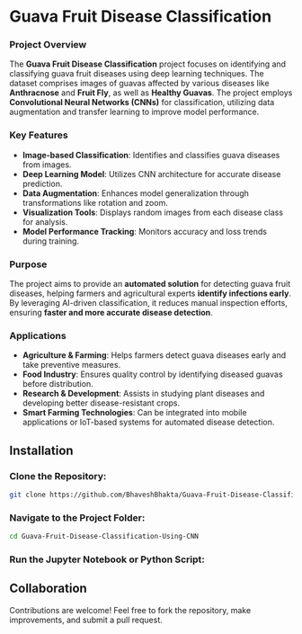 # Guava Fruit Disease Classification

### **Project Overview**  
The **Guava Fruit Disease Classification** project focuses on identifying and classifying guava fruit diseases using deep learning techniques. The dataset comprises images of guavas affected by various diseases like **Anthracnose** and **Fruit Fly**, as well as **Healthy Guavas**. The project employs **Convolutional Neural Networks (CNNs)** for classification, utilizing data augmentation and transfer learning to improve model performance.  

### **Key Features**  
- **Image-based Classification**: Identifies and classifies guava diseases from images.  
- **Deep Learning Model**: Utilizes CNN architecture for accurate disease prediction.  
- **Data Augmentation**: Enhances model generalization through transformations like rotation and zoom.  
- **Visualization Tools**: Displays random images from each disease class for analysis.  
- **Model Performance Tracking**: Monitors accuracy and loss trends during training.  

### **Purpose**  
The project aims to provide an **automated solution** for detecting guava fruit diseases, helping farmers and agricultural experts **identify infections early**. By leveraging AI-driven classification, it reduces manual inspection efforts, ensuring **faster and more accurate disease detection**.  

### **Applications**  
- **Agriculture & Farming**: Helps farmers detect guava diseases early and take preventive measures.  
- **Food Industry**: Ensures quality control by identifying diseased guavas before distribution.  
- **Research & Development**: Assists in studying plant diseases and developing better disease-resistant crops.  
- **Smart Farming Technologies**: Can be integrated into mobile applications or IoT-based systems for automated disease detection.

## Installation

### Clone the Repository:

```bash
git clone https://github.com/BhaveshBhakta/Guava-Fruit-Disease-Classification-Using-CNN.git
```

### Navigate to the Project Folder:

```bash
cd Guava-Fruit-Disease-Classification-Using-CNN
```

### Run the Jupyter Notebook or Python Script:


## Collaboration
Contributions are welcome! Feel free to fork the repository, make improvements, and submit a pull request.  
